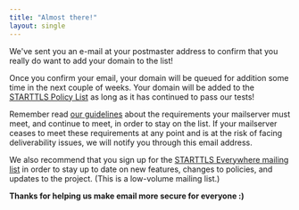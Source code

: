 ```yaml
---
title: "Almost there!"
layout: single
---
```


We've sent you an e-mail at your postmaster address to confirm that you really do want to add your domain to the list!

Once you confirm your email, your domain will be queued for addition some time in the next couple of weeks. Your domain will be added to the [STARTTLS Policy List](/policy-list) as long as it has continued to pass our tests!

Remember read [our guidelines](/policy-list) about the requirements your mailserver must meet, and continue to meet, in order to stay on the list. If your mailserver ceases to meet these requirements at any point and is at the risk of facing deliverability issues, we will notify you through this email address.

We also recommend that you sign up for the [STARTTLS Everywhere mailing list](https://lists.eff.org/mailman/listinfo/starttls-everywhere) in order to stay up to date on new features, changes to policies, and updates to the project. (This is a low-volume mailing list.)

<b>Thanks for helping us make email more secure for everyone :)</b>
